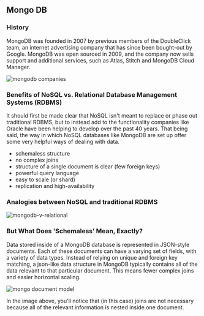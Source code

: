 ## Mongo DB

### History

MongoDB was founded in 2007 by previous members of the DoubleClick team, an internet advertising company that has since been bought-out by Google. MongoDB was open sourced in 2009, and the company now sells support and additional services, such as Atlas, Stitch and MongoDB Cloud Manager.

![mongodb companies](http://cdn.jsears.co/mongodb-companies.png "Mongo DB Companies Served")

### Benefits of NoSQL vs. Relational Database Management Systems (RDBMS)

It should first be made clear that NoSQL isn't meant to replace or phase out traditional RDBMS, but to instead add to the functionality companies like Oracle have been helping to develop over the past 40 years. That being said, the way in which NoSQL databases like MongoDB are set up offer some very helpful ways of dealing with data.

* schemaless structure
* no complex joins
* structure of a single document is clear (few foreign keys)
* powerful query language
* easy to scale (or shard)
* replication and high-availability

### Analogies between NoSQL and traditional RDBMS

![mongodb-v-relational](http://cdn.jsears.co/mongo-vs-rdbms.png "Mongo v. Relational Keywords")

### But What Does 'Schemaless' Mean, Exactly?

Data stored inside of a MongoDB database is represented in JSON-style documents. Each of these documents can have a varying set of fields, with a variety of data types. Instead of relying on unique and foreign key matching, a json-like data structure in MongoDB typically contains all of the data relevant to that particular document. This means fewer complex joins and easier horizontal scaling.

![mongo document model](http://cdn.jsears.co/document-model.png "Mongo Document Model")

In the image above, you'll notice that (in this case) joins are not necessary because all of the relevant information is nested inside one document.


